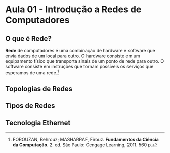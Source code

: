 # Aula 01 - Introdução a Redes de Computadores

## O que é Rede?
**Rede** de computadores é uma combinação de hardware e software que envia dados de um local para outro. O hardware consiste em um equipamento físico que transporta sinais de um ponto de rede para outro. O software consiste em instruções que tornam possíveis os serviços que esperamos de uma rede.[^1] 

## Topologias de Redes

## Tipos de Redes

## Tecnologia Ethernet

[^1]: FOROUZAN, Behrouz; MASHARRAF, Firouz. **Fundamentos da Ciência da Computação**. 2. ed. São Paulo: Cengage Learning, 2011. 560 p.